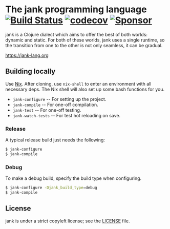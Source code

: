 # The jank programming language [![Build Status](https://app.travis-ci.com/jeaye/jank.svg?branch=main)](https://travis-ci.org/jeaye/jank) [![codecov](https://codecov.io/gh/jeaye/jank/branch/main/graph/badge.svg)](https://codecov.io/gh/jeaye/jank) [![Sponsor](https://img.shields.io/static/v1?label=Sponsor&message=%E2%9D%A4&logo=GitHub&link=https://github.com/sponsors/jeaye)](https://github.com/sponsors/jeaye)

jank is a Clojure dialect which aims to offer the best of both worlds: dynamic
and static. For both of these worlds, jank uses a single runtime, so the
transition from one to the other is not only seamless, it can be gradual.

https://jank-lang.org

## Building locally
Use [Nix](https://nixos.org/manual/nix/stable/). After cloning, use `nix-shell`
to enter an environment with all necessary deps. The Nix shell will also set up
some bash functions for you.

* `jank-configure` -- For setting up the project.
* `jank-compile` -- For one-off compilation.
* `jank-test` -- For one-off testing.
* `jank-watch-tests` -- For test hot reloading on save.

### Release
A typical release build just needs the following:

```bash
$ jank-configure
$ jank-compile
```

### Debug
To make a debug build, specify the build type when configuring.

```bash
$ jank-configure -Djank_build_type=debug
$ jank-compile
```

## License
jank is under a strict copyleft license; see the
[LICENSE](https://github.com/jeaye/jank/blob/main/LICENSE) file.
